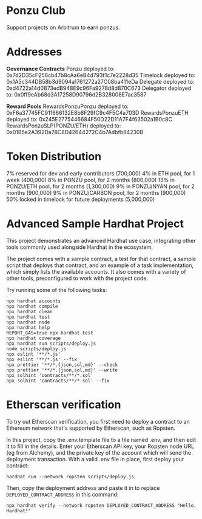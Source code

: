 # Ponzu Club
Support projects on Arbitrum to earn ponzus.

# Addresses
**Governance Contracts**
Ponzu deployed to:  0x7d2D35cF256cb47b8cAa6eB4d793f1c7e2228d35
Timelock deployed to: 0x1A5c344DB58b3d9094a1761272a27C08ba411eDa
Delegate deployed to: 0xd4722a14d0B73edB948E9c96Fa9278d8d870C673
Delegator deployed to: 0x0ff9eAb68d3A17258D90796d2B328008E7ac3587


**Reward Pools**
RewardsPonzuPonzu deployed to:  0xF6a37745FC911666132E8b8F29fC9c4F5C4a703D
RewardsPonzuETH deployed to:  0x245E2775446684F50D22D11A7F4f63502a1B0c8C
RewardsPonzuSLP(PONZU/ETH) deployed to: 0x01B5e2A392Da78C8D42644272C4b7Adbfb84230B

# Token Distribution 
7% reserved for dev and early contributors (700,000)
4% in ETH pool, for 1 week (400,000)
8% in PONZU pool, for 2 months (800,000)
13% in PONZU/ETH pool, for 2 months (1,300,000)
9% in PONZU/NYAN pool, for 2 months (900,000)
9% in PONZU/CARBON pool, for 2 months (900,000)
50% locked in timelock for future deployments (5,000,000)

# Advanced Sample Hardhat Project

This project demonstrates an advanced Hardhat use case, integrating other tools commonly used alongside Hardhat in the ecosystem.

The project comes with a sample contract, a test for that contract, a sample script that deploys that contract, and an example of a task implementation, which simply lists the available accounts. It also comes with a variety of other tools, preconfigured to work with the project code.

Try running some of the following tasks:

```shell
npx hardhat accounts
npx hardhat compile
npx hardhat clean
npx hardhat test
npx hardhat node
npx hardhat help
REPORT_GAS=true npx hardhat test
npx hardhat coverage
npx hardhat run scripts/deploy.js
node scripts/deploy.js
npx eslint '**/*.js'
npx eslint '**/*.js' --fix
npx prettier '**/*.{json,sol,md}' --check
npx prettier '**/*.{json,sol,md}' --write
npx solhint 'contracts/**/*.sol'
npx solhint 'contracts/**/*.sol' --fix
```

# Etherscan verification

To try out Etherscan verification, you first need to deploy a contract to an Ethereum network that's supported by Etherscan, such as Ropsten.

In this project, copy the .env.template file to a file named .env, and then edit it to fill in the details. Enter your Etherscan API key, your Ropsten node URL (eg from Alchemy), and the private key of the account which will send the deployment transaction. With a valid .env file in place, first deploy your contract:

```shell
hardhat run --network ropsten scripts/deploy.js
```

Then, copy the deployment address and paste it in to replace `DEPLOYED_CONTRACT_ADDRESS` in this command:

```shell
npx hardhat verify --network ropsten DEPLOYED_CONTRACT_ADDRESS "Hello, Hardhat!"
```
